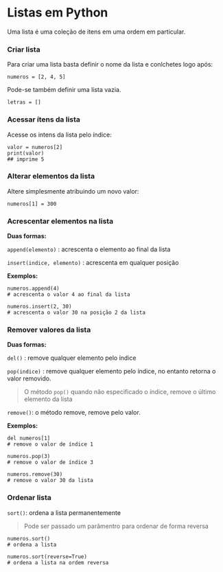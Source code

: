 # Listas em Python

Uma lista é uma coleção de itens em uma ordem em particular.

### Criar lista
Para criar uma lista basta definir o nome da lista e conlchetes logo após:

```
numeros = [2, 4, 5]
```
Pode-se também definir uma lista vazia.
```
letras = []
```
### Acessar ítens da lista

Acesse os intens da lista pelo índice:

```
valor = numeros[2]
print(valor)
## imprime 5
```
### Alterar elementos da lista
Altere simplesmente atribuindo um novo valor:
```
numeros[1] = 300
```
### Acrescentar elementos na lista

**Duas formas:**

`append(elemento)` : acrescenta o elemento ao final da lista

`insert(indice, elemento)` : acrescenta em qualquer posição

**Exemplos:**

```
numeros.append(4) 
# acrescenta o valor 4 ao final da lista

numeros.insert(2, 30)
# acrescenta o valor 30 na posição 2 da lista
```
### Remover valores da lista

**Duas formas:**

`del()` : remove qualquer elemento pelo índice

`pop(indice)` : remove qualquer elemento pelo índice, no entanto retorna o valor removido. 

> O método `pop()` quando não especificado o índice, remove o último elemento da lista
> 
`remove()`: o método remove, remove pelo valor.

**Exemplos:**
```
del numeros[1]
# remove o valor de índice 1

numeros.pop(3)
# remove o valor de índice 3

numeros.remove(30)
# remove o valor 30 da lista
```

### Ordenar lista

`sort()`: ordena a lista permanentemente
> Pode ser passado um parâmentro para ordenar de forma reversa

```
numeros.sort()
# ordena a lista

numeros.sort(reverse=True)
# ordena a lista na ordem reversa
```



